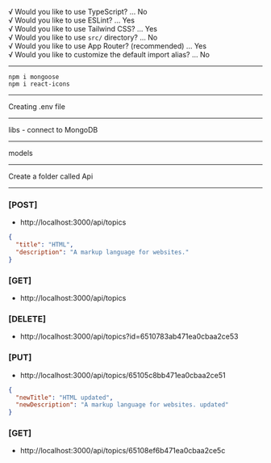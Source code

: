 √ Would you like to use TypeScript? ... No \
√ Would you like to use ESLint? ... Yes \
√ Would you like to use Tailwind CSS? ... Yes \
√ Would you like to use `src/` directory? ... No \
√ Would you like to use App Router? (recommended) ... Yes \
√ Would you like to customize the default import alias? ... No

---

`npm i mongoose` \
`npm i react-icons`

---

Creating .env file

---

libs - connect to MongoDB

---

models

---

Create a folder called Api

---

### [POST]

- http://localhost:3000/api/topics

```json
{
  "title": "HTML",
  "description": "A markup language for websites."
}
```

### [GET]

- http://localhost:3000/api/topics

### [DELETE]

- http://localhost:3000/api/topics?id=6510783ab471ea0cbaa2ce53

### [PUT]

- http://localhost:3000/api/topics/65105c8bb471ea0cbaa2ce51

```json
{
  "newTitle": "HTML updated",
  "newDescription": "A markup language for websites. updated"
}
```

### [GET]

- http://localhost:3000/api/topics/65108ef6b471ea0cbaa2ce5c
